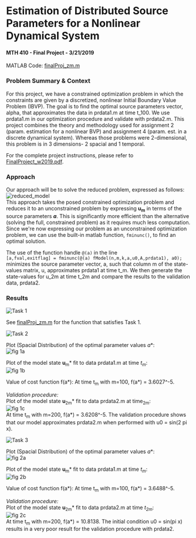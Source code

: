 # Estimation of Distributed Source Parameters for a Nonlinear Dynamical System  
#### MTH 410 - Final Project - 3/21/2019  
  
MATLAB Code: [finalProj_zm.m](https://github.com/ZarekIM/PSU_Projects/blob/master/MTH_410_Optimization_2/Final_Project/finalProj_zm.m)  
  
### Problem Summary & Context  
For this project, we have a constrained optimization problem in which the constraints are given by a discretized, nonlinear Initial Boundary Value Problem (IBVP). The goal is to find the optimal source parameters vector, alpha, that approximates the data in prdata1.m at time t_100. We use prdata1.m in our optimization procedure and validate with prdata2.m. This project combines the theory and methodology used for assignment 2 (param. estimation for a nonlinear BVP) and assignment 4 (param. est. in a discrete dynamical system). Whereas those problems were 2-dimensional, this problem is in 3 dimensions- 2 spacial and 1 temporal.  
  
For the complete project instructions, please refer to [FinalProject_w2019.pdf](https://github.com/ZarekIM/PSU_Projects/blob/master/MTH_410_Optimization_2/Final_Project/doc/FinalProject_w2019.pdf).  
  
### Approach  
Our approach will be to solve the reduced problem, expressed as follows: 
![reduced_model](https://github.com/ZarekIM/PSU_Projects/blob/master/MTH_410_Optimization_2/Final_Project/figures/reduced_problem.PNG)    
This approach takes the posed constrained optimization problem and reduces it to an unconstrained problem by expressing **u<sub>m</sub>** in terms of the source parameters ***a***. This is significantly more efficient than the alternative (solving the full, constrained problem) as it requires much less computation. Since we're now expressing our problem as an unconstrained optimization problem, we can use the built-in matlab function, `fminunc()`, to find an optimal solution.
  
The use of the function handle `@(a)` in the line  
`[a,fval,exitflag] = fminunc(@(a) fModel(n,m,k,a,u0,A,prdata1), a0);`  
minimizes the source parameter vector, a, such that column m of the state-values matrix, u, approximates prdata1 at time t_m. We then generate the state-values for u_2m at time t_2m and compare the results to the validation data, prdata2. 
   
### Results  
![Task 1](https://github.com/ZarekIM/PSU_Projects/blob/master/MTH_410_Optimization_2/Final_Project/figures/Task_1.PNG)
  
See [finalProj_zm.m](https://github.com/ZarekIM/PSU_Projects/blob/master/MTH_410_Optimization_2/Final_Project/finalProj_zm.m) for the function that satisfies Task 1.  
  
![Task 2](https://github.com/ZarekIM/PSU_Projects/blob/master/MTH_410_Optimization_2/Final_Project/figures/Task_2.PNG)  
  
Plot (Spacial Distribution) of the optimal parameter values *a**:  
![fig 1a](https://github.com/ZarekIM/PSU_Projects/blob/master/MTH_410_Optimization_2/Final_Project/figures/final_fig_1a.png)  

Plot of the model state **u**<sub>m</sub>* fit to data prdata1.m at time *t<sub>m</sub>*:  
![fig 1b](https://github.com/ZarekIM/PSU_Projects/blob/master/MTH_410_Optimization_2/Final_Project/figures/final_fig_1b.png)  

Value of cost function f(a*): At time t<sub>m</sub> with m=100, f(a*) = 3.6027^-5.  

*Validation procedure:*  
Plot of the model state **u**<sub>2m</sub>* fit to data prdata2.m at time<sub>2m</sub>:  
![fig 1c](https://github.com/ZarekIM/PSU_Projects/blob/master/MTH_410_Optimization_2/Final_Project/figures/final_fig_1c.png)  
At time t<sub>m</sub> with m=200, f(a*) = 3.6208^-5. The validation procedure shows that our model approximates prdata2.m when performed with u0 = sin(2 pi x).  

![Task 3](https://github.com/ZarekIM/PSU_Projects/blob/master/MTH_410_Optimization_2/Final_Project/figures/Task_3.PNG)  

Plot (Spacial Distribution) of the optimal parameter values *a**:  
![fig 2a](https://github.com/ZarekIM/PSU_Projects/blob/master/MTH_410_Optimization_2/Final_Project/figures/final_fig_2a.png)  

Plot of the model state **u**<sub>m</sub>* fit to data prdata1.m at time *t<sub>m</sub>*:  
![fig 2b](https://github.com/ZarekIM/PSU_Projects/blob/master/MTH_410_Optimization_2/Final_Project/figures/final_fig_2b.png)  

Value of cost function f(a*): At time t<sub>m</sub> with m=100, f(a*) = 3.6488^-5.  
  
*Validation procedure:*  
Plot of the model state **u**<sub>2m</sub>* fit to data prdata2.m at time *t<sub>2m</sub>*:  
![fig 2c](https://github.com/ZarekIM/PSU_Projects/blob/master/MTH_410_Optimization_2/Final_Project/figures/final_fig_2c.png)  
At time t<sub>m</sub> with m=200, f(a*) = 10.8138. The initial condition u0 = sin(pi x) results in a very poor result for the validation procedure with prdata2.
